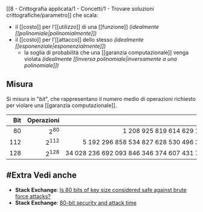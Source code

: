[[8 - Crittografia applicata/1 - Concetti/1 - Trovare soluzioni crittografiche/parametro]] che scala:
- il [[costo]] per l'[[utilizzo]] di una [[funzione]] *(idealmente [[polinomiale|polinomialmente]])*
- il [[costo]] per l'[[attacco]] dello stesso *(idealmente [[esponenziale|esponenzialmente]])*
	- la soglia di probabilità che una [[garanzia computazionale]] venga violata *(idealmente [[inversa polinomiale|inversamente a una polinomiale]])*

## Misura

Si misura in "*bit*", che rappresentano il numero medio di operazioni richiesto per violare una [[garanzia computazionale]].

| Bit | Operazioni | Operazioni |
|----:|-----------:|-----------:|
| $80$ | $2^{80}$ | $1\ 208\ 925\ 819\ 614\ 629\ 174\ 706\ 176$ |
| $112$ | $2^{112}$ | $5\ 192\ 296\ 858\ 534\ 827\ 628\ 530\ 496\ 329\ 220\ 096$ |
| $128$ | $2^{128}$ | $34\ 028\ 236\ 692\ 093\ 846\ 346\ 374\ 607\ 431\ 768\ 211\ 456$ |

## #Extra Vedi anche

- **Stack Exchange**: [Is 80 bits of key size considered safe against brute force attacks?](https://crypto.stackexchange.com/questions/13299/is-80-bits-of-key-size-considered-safe-against-brute-force-attacks)
- **Stack Exchange**: [80-bit security and attack time](https://crypto.stackexchange.com/questions/79834/80-bit-security-and-attack-time)
